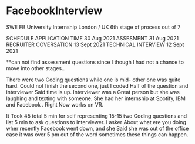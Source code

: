 # FacebookInterview

SWE FB University Internship
London / UK
6th stage of process out of 7

SCHEDULE
APPLICATION TIME 30 Aug 2021
ASSESMENT 31 Aug 2021
RECRUITER COVERSATION 13 Sept 2021
TECHNICAL INTERVIEW 12 Sept 2021

**can not find assessment questions since I though I had not a chance to move into other stages..

There were two Coding questions while one is mid- other one was quite hard. Could not finish the second one, just I coded Half of the question and interviewer Said time is up. Interviewer was a Great person but she was laughing and texting with someone. She had her internship at Spotify, IBM and Facebook . Right Now works on VR.

It Took 45 total 5 min for self representing 15-15 two Coding questions and list 5 min to ask questions to interviewer. I asker About what ere you doing wher recently Facebook went down, and she Said she was out of the office case it was over 5 pm out of the word sometimes these things can happen.
